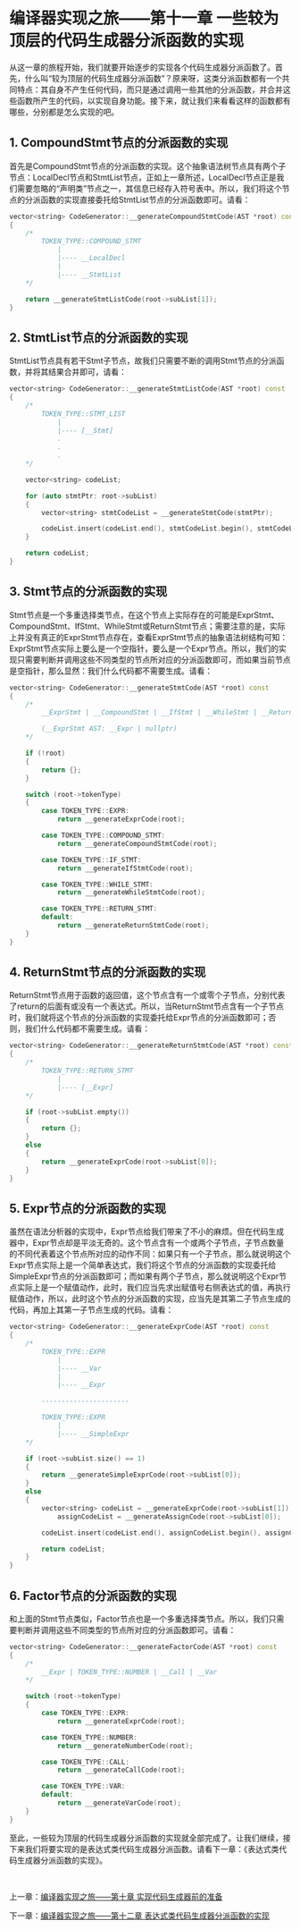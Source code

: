 # 编译器实现之旅——第十一章 一些较为顶层的代码生成器分派函数的实现

从这一章的旅程开始，我们就要开始逐步的实现各个代码生成器分派函数了。首先，什么叫“较为顶层的代码生成器分派函数”？原来呀，这类分派函数都有一个共同特点：其自身不产生任何代码，而只是通过调用一些其他的分派函数，并合并这些函数所产生的代码，以实现自身功能。接下来，就让我们来看看这样的函数都有哪些，分别都是怎么实现的吧。

## 1. CompoundStmt节点的分派函数的实现

首先是CompoundStmt节点的分派函数的实现。这个抽象语法树节点具有两个子节点：LocalDecl节点和StmtList节点，正如上一章所述，LocalDecl节点正是我们需要忽略的“声明类”节点之一，其信息已经存入符号表中。所以，我们将这个节点的分派函数的实现直接委托给StmtList节点的分派函数即可。请看：

``` Cpp
vector<string> CodeGenerator::__generateCompoundStmtCode(AST *root) const
{
    /*
        TOKEN_TYPE::COMPOUND_STMT
            |
            |---- __LocalDecl
            |
            |---- __StmtList
    */

    return __generateStmtListCode(root->subList[1]);
}
```

## 2. StmtList节点的分派函数的实现

StmtList节点具有若干Stmt子节点，故我们只需要不断的调用Stmt节点的分派函数，并将其结果合并即可，请看：

``` Cpp
vector<string> CodeGenerator::__generateStmtListCode(AST *root) const
{
    /*
        TOKEN_TYPE::STMT_LIST
            |
            |---- [__Stmt]
            .
            .
            .
    */

    vector<string> codeList;

    for (auto stmtPtr: root->subList)
    {
        vector<string> stmtCodeList = __generateStmtCode(stmtPtr);

        codeList.insert(codeList.end(), stmtCodeList.begin(), stmtCodeList.end());
    }

    return codeList;
}
```

## 3. Stmt节点的分派函数的实现

Stmt节点是一个多重选择类节点，在这个节点上实际存在的可能是ExprStmt、CompoundStmt、IfStmt、WhileStmt或ReturnStmt节点；需要注意的是，实际上并没有真正的ExprStmt节点存在，查看ExprStmt节点的抽象语法树结构可知：ExprStmt节点实际上要么是一个空指针，要么是一个Expr节点。所以，我们的实现只需要判断并调用这些不同类型的节点所对应的分派函数即可，而如果当前节点是空指针，那么显然：我们什么代码都不需要生成。请看：

``` Cpp
vector<string> CodeGenerator::__generateStmtCode(AST *root) const
{
    /*
        __ExprStmt | __CompoundStmt | __IfStmt | __WhileStmt | __ReturnStmt

        (__ExprStmt AST: __Expr | nullptr)
    */

    if (!root)
    {
        return {};
    }

    switch (root->tokenType)
    {
        case TOKEN_TYPE::EXPR:
            return __generateExprCode(root);

        case TOKEN_TYPE::COMPOUND_STMT:
            return __generateCompoundStmtCode(root);

        case TOKEN_TYPE::IF_STMT:
            return __generateIfStmtCode(root);

        case TOKEN_TYPE::WHILE_STMT:
            return __generateWhileStmtCode(root);

        case TOKEN_TYPE::RETURN_STMT:
        default:
            return __generateReturnStmtCode(root);
    }
}
```

## 4. ReturnStmt节点的分派函数的实现

ReturnStmt节点用于函数的返回值，这个节点含有一个或零个子节点，分别代表了return的后面有或没有一个表达式。所以，当ReturnStmt节点含有一个子节点时，我们就将这个节点的分派函数的实现委托给Expr节点的分派函数即可；否则，我们什么代码都不需要生成。请看：

``` Cpp
vector<string> CodeGenerator::__generateReturnStmtCode(AST *root) const
{
    /*
        TOKEN_TYPE::RETURN_STMT
            |
            |---- [__Expr]
    */

    if (root->subList.empty())
    {
        return {};
    }
    else
    {
        return __generateExprCode(root->subList[0]);
    }
}
```

## 5. Expr节点的分派函数的实现

虽然在语法分析器的实现中，Expr节点给我们带来了不小的麻烦。但在代码生成器中，Expr节点却是平淡无奇的。这个节点含有一个或两个子节点，子节点数量的不同代表着这个节点所对应的动作不同：如果只有一个子节点，那么就说明这个Expr节点实际上是一个简单表达式，我们将这个节点的分派函数的实现委托给SimpleExpr节点的分派函数即可；而如果有两个子节点，那么就说明这个Expr节点实际上是一个赋值动作，此时，我们应当先求出赋值号右侧表达式的值，再执行赋值动作，所以，此时这个节点的分派函数的实现，应当先是其第二子节点生成的代码，再加上其第一子节点生成的代码。请看：

``` Cpp
vector<string> CodeGenerator::__generateExprCode(AST *root) const
{
    /*
        TOKEN_TYPE::EXPR
            |
            |---- __Var
            |
            |---- __Expr

        ----------------------

        TOKEN_TYPE::EXPR
            |
            |---- __SimpleExpr
    */

    if (root->subList.size() == 1)
    {
        return __generateSimpleExprCode(root->subList[0]);
    }
    else
    {
        vector<string> codeList = __generateExprCode(root->subList[1]),
            assignCodeList = __generateAssignCode(root->subList[0]);

        codeList.insert(codeList.end(), assignCodeList.begin(), assignCodeList.end());

        return codeList;
    }
}
```

## 6. Factor节点的分派函数的实现

和上面的Stmt节点类似，Factor节点也是一个多重选择类节点。所以，我们只需要判断并调用这些不同类型的节点所对应的分派函数即可。请看：

``` Cpp
vector<string> CodeGenerator::__generateFactorCode(AST *root) const
{
    /*
        __Expr | TOKEN_TYPE::NUMBER | __Call | __Var
    */

    switch (root->tokenType)
    {
        case TOKEN_TYPE::EXPR:
            return __generateExprCode(root);

        case TOKEN_TYPE::NUMBER:
            return __generateNumberCode(root);

        case TOKEN_TYPE::CALL:
            return __generateCallCode(root);

        case TOKEN_TYPE::VAR:
        default:
            return __generateVarCode(root);
    }
}
```

至此，一些较为顶层的代码生成器分派函数的实现就全部完成了。让我们继续，接下来我们将要实现的是表达式类代码生成器分派函数。请看下一章：《表达式类代码生成器分派函数的实现》。

<br>

上一章：[编译器实现之旅——第十章 实现代码生成器前的准备](编译器实现之旅——第十章%20实现代码生成器前的准备.md)

下一章：[编译器实现之旅——第十二章 表达式类代码生成器分派函数的实现](编译器实现之旅——第十二章%20表达式类代码生成器分派函数的实现.md)